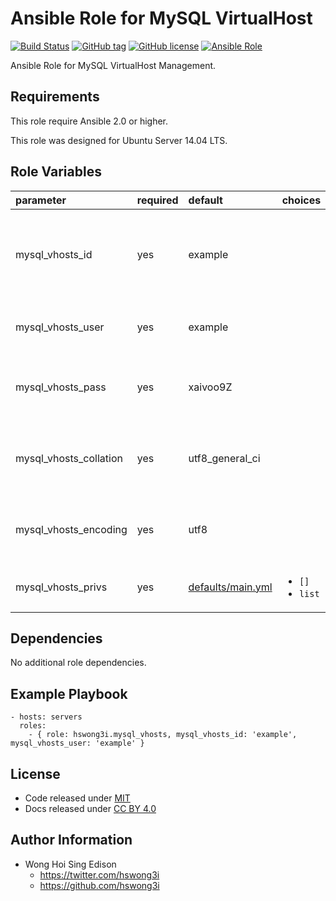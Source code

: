 Ansible Role for MySQL VirtualHost
==================================

[![Build Status](https://travis-ci.org/pantarei/ansible-role-mysql-vhosts.svg?branch=master)](https://travis-ci.org/pantarei/ansible-role-mysql-vhosts)
[![GitHub tag](https://img.shields.io/github/tag/pantarei/ansible-role-mysql-vhosts.svg)](https://github.com/pantarei/ansible-role-mysql-vhosts)
[![GitHub license](https://img.shields.io/github/license/pantarei/ansible-role-mysql-vhosts.svg)](https://github.com/pantarei/ansible-role-mysql-vhosts/blob/master/LICENSE)
[![Ansible Role](https://img.shields.io/ansible/role/7080.svg)](https://galaxy.ansible.com/detail#/role/7080)

Ansible Role for MySQL VirtualHost Management.

Requirements
------------

This role require Ansible 2.0 or higher.

This role was designed for Ubuntu Server 14.04 LTS.

Role Variables
--------------

<table>
<colgroup>
<col width="20%" />
<col width="20%" />
<col width="20%" />
<col width="20%" />
<col width="20%" />
</colgroup>
<thead>
<tr class="header">
<th align="left">parameter</th>
<th align="left">required</th>
<th align="left">default</th>
<th align="left">choices</th>
<th align="left">comments</th>
</tr>
</thead>
<tbody>
<tr class="odd">
<td align="left">mysql_vhosts_id</td>
<td align="left">yes</td>
<td align="left">example</td>
<td align="left"></td>
<td align="left">Unique ID for virtual host shared among other services.</td>
</tr>
<tr class="even">
<td align="left">mysql_vhosts_user</td>
<td align="left">yes</td>
<td align="left">example</td>
<td align="left"></td>
<td align="left">Pass value as <code>name</code> to <a href="http://docs.ansible.com/ansible/mysql_user_module.html">mysql_user module</a>.</td>
</tr>
<tr class="odd">
<td align="left">mysql_vhosts_pass</td>
<td align="left">yes</td>
<td align="left">xaivoo9Z</td>
<td align="left"></td>
<td align="left">Pass value as <code>password</code> to <a href="http://docs.ansible.com/ansible/mysql_user_module.html">mysql_user module</a>.</td>
</tr>
<tr class="even">
<td align="left">mysql_vhosts_collation</td>
<td align="left">yes</td>
<td align="left">utf8_general_ci</td>
<td align="left"></td>
<td align="left">Pass value as <code>collation</code> to <a href="http://docs.ansible.com/ansible/mysql_db_module.html">mysql_db module</a>.</td>
</tr>
<tr class="odd">
<td align="left">mysql_vhosts_encoding</td>
<td align="left">yes</td>
<td align="left">utf8</td>
<td align="left"></td>
<td align="left">Pass value as <code>encoding</code> to <a href="http://docs.ansible.com/ansible/mysql_db_module.html">mysql_db module</a>.</td>
</tr>
<tr class="even">
<td align="left">mysql_vhosts_privs</td>
<td align="left">yes</td>
<td align="left"><a href="https://github.com/pantarei/ansible-role-mysql-user/blob/master/defaults/main.yml">defaults/main.yml</a></td>
<td align="left"><ul>
<li><code>[]</code></li>
<li><code>list</code></li>
</ul></td>
<td align="left">Pass list to <a href="http://docs.ansible.com/ansible/mysql_user_module.html">mysql_user module</a>.</td>
</tr>
</tbody>
</table>

Dependencies
------------

No additional role dependencies.

Example Playbook
----------------

    - hosts: servers
      roles:
        - { role: hswong3i.mysql_vhosts, mysql_vhosts_id: 'example', mysql_vhosts_user: 'example' }

License
-------

-   Code released under [MIT](https://github.com/pantarei/ansible-role-mysql-vhosts/blob/master/LICENSE)
-   Docs released under [CC BY 4.0](http://creativecommons.org/licenses/by/4.0/)

Author Information
------------------

-   Wong Hoi Sing Edison
    -   <https://twitter.com/hswong3i>
    -   <https://github.com/hswong3i>

